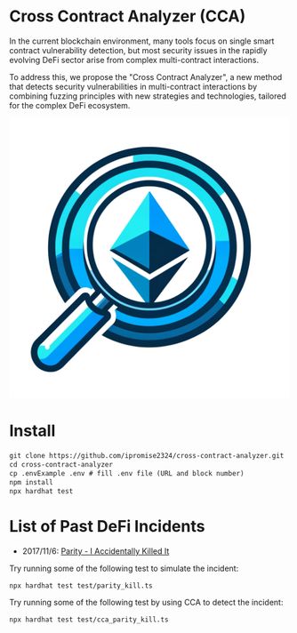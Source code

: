 # Cross Contract Analyzer (CCA)

In the current blockchain environment, many tools focus on single smart contract vulnerability detection, but most security issues in the rapidly evolving DeFi sector arise from complex multi-contract interactions. 

To address this, we propose the "Cross Contract Analyzer", a new method that detects security vulnerabilities in multi-contract interactions by combining fuzzing principles with new strategies and technologies, tailored for the complex DeFi ecosystem.

<img src="cca_logo.png" alt="Alt text" width="700" height="auto"/>

# Install
```shell
git clone https://github.com/ipromise2324/cross-contract-analyzer.git
cd cross-contract-analyzer
cp .envExample .env # fill .env file (URL and block number)
npm install
npx hardhat test
```
# List of Past DeFi Incidents
- 2017/11/6: [Parity - I Accidentally Killed It](test/parity_kill.ts)


Try running some of the following test to simulate the incident:

```shell
npx hardhat test test/parity_kill.ts 
```

Try running some of the following test by using CCA to detect the incident:
```shell
npx hardhat test test/cca_parity_kill.ts 
```
